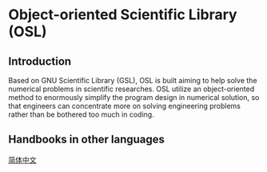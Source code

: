 # Object-oriented Scientific Library (OSL)

## Introduction

Based on GNU Scientific Library (GSL), OSL is built aiming to help solve the numerical problems in scientific researches. OSL utilize an object-oriented method to enormously simplify the program design in numerical solution, so that engineers can concentrate more on solving engineering problems rather than be bothered too much in coding.

## Handbooks in other languages

[简体中文](https://github.com/YumiZhan/OSL/blob/develop/README_zh_cn.md)

